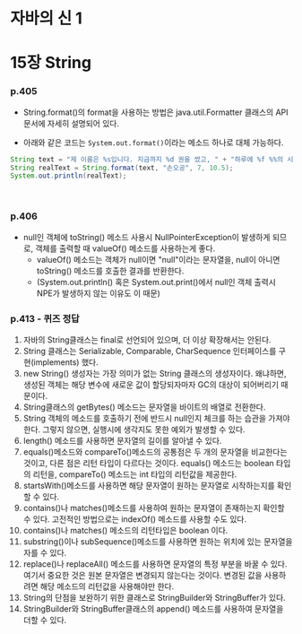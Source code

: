 # 자바의 신 1

# 15장 String

### p.405

- String.format()의 format을 사용하는 방법은 java.util.Formatter 클래스의 API 문서에 자세히 설명되어 있다.

- 아래와 같은 코드는 `System.out.format()`이라는 메소드 하나로 대체 가능하다.

```java
String text = "제 이름은 %s입니다. 지금까지 %d 권을 썼고, " + "하루에 %f %%의 시간을 책을 쓰는 데 할애하고 있습니다.";
String realText = String.format(text, "손오공", 7, 10.5);
System.out.println(realText);
```



<br>

### p.406

- null인 객체에 toString() 메소드 사용시 NullPointerException이 발생하게 되므로, 객체를 출력할 때 valueOf() 메소드를 사용하는게 좋다.
  - valueOf() 메소드는 객체가 null이면 "null"이라는 문자열을, null이 아니면 toString() 메소드를 호출한 결과를 반환한다.
  - (System.out.println() 혹은 System.out.print()에서 null인 객체 출력시 NPE가 발생하지 않는 이유도 이 때문)

### p.413 - 퀴즈 정답

1. 자바의 String클래스는 final로 선언되어 있으며, 더 이상 확장해서는 안된다. 
2. String 클래스는 Serializable, Comparable, CharSequence 인터페이스를 구현(implements) 했다.
3. new String() 생성자는 가장 의미가 없는 String 클래스의 생성자이다. 왜냐하면, 생성된 객체는 해당 변수에 새로운 값이 할당되자마자 GC의 대상이 되어버리기 때문이다. 
4. String클래스의 getBytes() 메소드는 문자열을 바이트의 배열로 전환한다.
5. String 객체의 메소드를 호출하기 전에 반드시 null인지 체크를 하는 습관을 가져야 한다. 그렇지 않으면, 실행시에 생각지도 못한 예외가 발생할 수 있다.
6. length() 메소드를 사용하면 문자열의 길이를 알아낼 수 있다.
7. equals()메소드와 compareTo()메소드의 공통점은 두 개의 문자열을 비교한다는 것이고, 다른 점은 리턴 타입이 다르다는 것이다.
equals() 메소드는 boolean 타입의 리턴을, compareTo() 메소드는 int 타입의 리턴값을 제공한다.
8. startsWith()메소드를 사용하면 해당 문자열이 원하는 문자열로 시작하는지를 확인할 수 있다. 
9. contains()나 matches()메소드를 사용하여 원하는 문자열이 존재하는지 확인할 수 있다. 고전적인 방법으로는 indexOf() 메소드를 사용할 수도 있다.
10. contains()나 matches() 메소드의 리턴타입은 boolean 이다.
11. substring()이나 subSequence()메소드를 사용하면 원하는 위치에 있는 문자열을 자를 수 있다. 
12. replace()나 replaceAll() 메소드를 사용하면 문자열의 특정 부분을 바꿀 수 있다. 여기서 중요한 것은 원본 문자열은 변경되지 않는다는 것이다. 변경된 값을 사용하려면 해당 메소드의 리턴값을 사용해야만 한다.
13. String의 단점을 보완하기 위한 클래스로 StringBuilder와 StringBuffer가 있다. 
14. StringBuilder와 StringBuffer클래스의 append() 메소드를 사용하여 문자열을 더할 수 있다.


